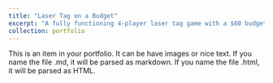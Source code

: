 ```yaml
---
title: "Laser Tag on a Budget"
excerpt: "A fully functioning 4-player laser tag game with a $60 budget.<br/><img src='/images/laser_tag.jpg' width='500'>"
collection: portfolio
---
```


This is an item in your portfolio. It can be have images or nice text. If you name the file .md, it will be parsed as markdown. If you name the file .html, it will be parsed as HTML. 
